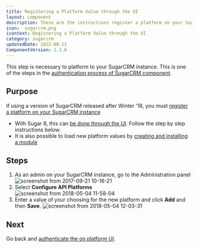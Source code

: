 ```yaml
---
title: Registering a Platform Value through the UI
layout: component
description: These are the instructions register a platform on your SugarCRM instance.
icon:  sugarcrm.png
icontext: Registering a Platform Value through the UI
category: sugarcrm
updatedDate: 2022-08-12
ComponentVersion: 1.1.6
---
```


This step is necessary to platform to your SugarCRM instance. This is one of the steps in
the [authentication process of SugarCRM component](index#authentication).

## Purpose

If using a version of SugarCRM released after Winter '18, you must
[register a platform on your SugarCRM instance](https://community.sugarcrm.com/community/developer/blog/2017/11/20/unknown-platforms-to-be-restricted-in-winter-18-release)
*   With Sugar 8, this can [be done through the UI](http://support.sugarcrm.com/Documentation/Sugar_Versions/8.0/Ent/Administration_Guide/Developer_Tools/index.html#Configure_API_Platforms). Follow the step by step instructions below.
*   It is also possible to load new platform values by [creating and installing a module](https://community.sugarcrm.com/docs/DOC-5875-tutorial-how-to-register-custom-platforms-in-sugar-instances)

## Steps

1.  As an admin on your SugarCRM instance, go to the Administration panel
   ![screenshot from 2017-09-21 10-16-21](https://user-images.githubusercontent.com/5710732/30685820-76e92b22-9eb6-11e7-8efc-2715b9102f26.png)
2.  Select **Configure API Platforms**
   ![screenshot from 2018-05-04 11-58-04](https://user-images.githubusercontent.com/5710732/39622436-7baf1e36-4f92-11e8-97e5-8d09b7bbea32.png)
3.  Enter a value of your choosing for the new platform and click **Add** and then **Save**.
   ![screenshot from 2018-05-04 12-03-31](https://user-images.githubusercontent.com/5710732/39622613-35964b26-4f93-11e8-82e6-fed4b70fce56.png)

## Next

Go back and [authenticate the on platform UI](index#authentication-on-platform).

